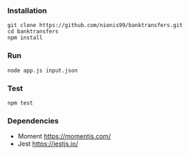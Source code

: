### Installation 
```
git clone https://github.com/nionis99/banktransfers.git
cd banktransfers
npm install
```
### Run
```
node app.js input.json
```

### Test
```
npm test
```

### Dependencies
- Moment https://momentjs.com/
- Jest  https://jestjs.io/